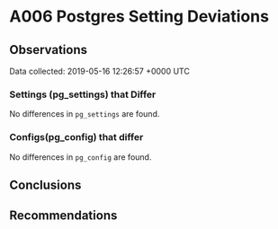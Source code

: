 # A006 Postgres Setting Deviations #

## Observations ##
Data collected: 2019-05-16 12:26:57 +0000 UTC  

### Settings (pg_settings) that Differ ###

No differences in `pg_settings` are found.

### Configs(pg_config) that differ ###

No differences in `pg_config` are found.



## Conclusions ##


## Recommendations ##

